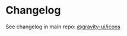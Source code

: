 # Changelog

See changelog in main repo: [@gravity-ui/icons](https://github.com/gravity-ui/icons/blob/main/CHANGELOG.md)